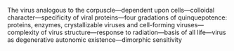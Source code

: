 The virus analogous to the corpuscle—dependent upon cells—colloidal character—specificity of viral proteins—four gradations of quinquepotence: proteins, enzymes, crystallizable viruses and cell-forming viruses—complexity of virus structure—response to radiation—basis of all life—virus as degenerative autonomic existence—dimorphic sensitivity